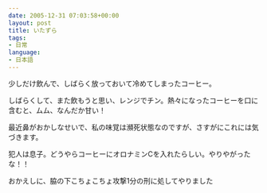 ```yaml
---
date: 2005-12-31 07:03:58+00:00
layout: post
title: いたずら
tags:
- 日常
language:
- 日本語
---
```


少しだけ飲んで、しばらく放っておいて冷めてしまったコーヒー。

しばらくして、また飲もうと思い、レンジでチン。熱々になったコーヒーを口に含むと、ムム、なんだか甘い！

最近鼻がおかしなせいで、私の味覚は瀕死状態なのですが、さすがにこれには気づきます。

犯人は息子。どうやらコーヒーにオロナミンCを入れたらしい。やりやがったな！！

おかえしに、脇の下こちょこちょ攻撃1分の刑に処してやりました
